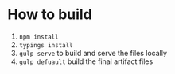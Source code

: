 # How to build

1. `npm install`
2. `typings install`
3. `gulp serve` to build and serve the files locally
4. `gulp defuault` build the final artifact files
